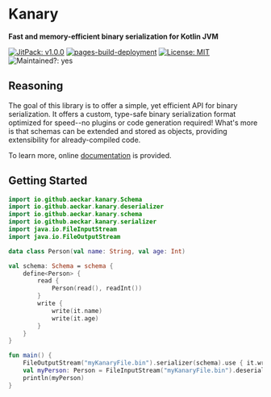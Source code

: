 # Kanary
**Fast and memory-efficient binary serialization for Kotlin JVM**

[![JitPack: v1.0.0](https://jitpack.io/v/aeckar/kanary.svg)](https://jitpack.io/#aeckar/kanary) [![pages-build-deployment](https://github.com/aeckar/kanary/actions/workflows/pages/pages-build-deployment/badge.svg?branch=master)](https://github.com/aeckar/kanary/actions/workflows/pages/pages-build-deployment) [![License: MIT](https://img.shields.io/badge/License-MIT-yellow.svg)](https://opensource.org/licenses/MIT) ![Maintained?: yes](https://img.shields.io/badge/Maintained%3F-yes-green.svg)

## Reasoning

The goal of this library is to offer a simple, yet efficient API for binary serialization.
It offers a custom, type-safe binary serialization format optimized for
speed--no plugins or code generation required!
What's more is that schemas can be extended and stored as objects, providing extensibility for already-compiled code.

To learn more, online [documentation](https://aeckar.github.io/kanary/) is provided.

## Getting Started

```kotlin
import io.github.aeckar.kanary.Schema
import io.github.aeckar.kanary.deserializer
import io.github.aeckar.kanary.schema
import io.github.aeckar.kanary.serializer
import java.io.FileInputStream
import java.io.FileOutputStream

data class Person(val name: String, val age: Int)

val schema: Schema = schema {
    define<Person> {
        read {
            Person(read(), readInt())
        }
        write {
            write(it.name)
            write(it.age)
        }
    }
}

fun main() {
    FileOutputStream("myKanaryFile.bin").serializer(schema).use { it.write(Person("John Doe", 34)) }
    val myPerson: Person = FileInputStream("myKanaryFile.bin").deserializer(schema).use { it.read() }
    println(myPerson)
}
```
